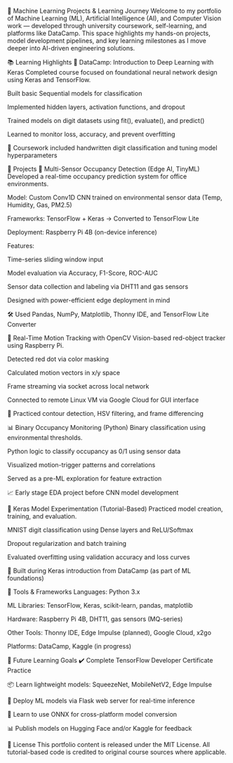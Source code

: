 🤖 Machine Learning Projects & Learning Journey
Welcome to my portfolio of Machine Learning (ML), Artificial Intelligence (AI), and Computer Vision work — developed through university coursework, self-learning, and platforms like DataCamp. This space highlights my hands-on projects, model development pipelines, and key learning milestones as I move deeper into AI-driven engineering solutions.

📚 Learning Highlights
🧠 DataCamp: Introduction to Deep Learning with Keras
Completed course focused on foundational neural network design using Keras and TensorFlow.

Built basic Sequential models for classification

Implemented hidden layers, activation functions, and dropout

Trained models on digit datasets using fit(), evaluate(), and predict()

Learned to monitor loss, accuracy, and prevent overfitting

📄 Coursework included handwritten digit classification and tuning model hyperparameters

🚀 Projects
🏢 Multi-Sensor Occupancy Detection (Edge AI, TinyML)
Developed a real-time occupancy prediction system for office environments.

Model: Custom Conv1D CNN trained on environmental sensor data (Temp, Humidity, Gas, PM2.5)

Frameworks: TensorFlow + Keras → Converted to TensorFlow Lite

Deployment: Raspberry Pi 4B (on-device inference)

Features:

Time-series sliding window input

Model evaluation via Accuracy, F1-Score, ROC-AUC

Sensor data collection and labeling via DHT11 and gas sensors

Designed with power-efficient edge deployment in mind

🛠 Used Pandas, NumPy, Matplotlib, Thonny IDE, and TensorFlow Lite Converter

🎥 Real-Time Motion Tracking with OpenCV
Vision-based red-object tracker using Raspberry Pi.

Detected red dot via color masking

Calculated motion vectors in x/y space

Frame streaming via socket across local network

Connected to remote Linux VM via Google Cloud for GUI interface

🔧 Practiced contour detection, HSV filtering, and frame differencing

📊 Binary Occupancy Monitoring (Python)
Binary classification using environmental thresholds.

Python logic to classify occupancy as 0/1 using sensor data

Visualized motion-trigger patterns and correlations

Served as a pre-ML exploration for feature extraction

📈 Early stage EDA project before CNN model development

💾 Keras Model Experimentation (Tutorial-Based)
Practiced model creation, training, and evaluation.

MNIST digit classification using Dense layers and ReLU/Softmax

Dropout regularization and batch training

Evaluated overfitting using validation accuracy and loss curves

📌 Built during Keras introduction from DataCamp (as part of ML foundations)

🧰 Tools & Frameworks
Languages: Python 3.x

ML Libraries: TensorFlow, Keras, scikit-learn, pandas, matplotlib

Hardware: Raspberry Pi 4B, DHT11, gas sensors (MQ-series)

Other Tools: Thonny IDE, Edge Impulse (planned), Google Cloud, x2go

Platforms: DataCamp, Kaggle (in progress)

🧠 Future Learning Goals
✔️ Complete TensorFlow Developer Certificate Practice

📦 Learn lightweight models: SqueezeNet, MobileNetV2, Edge Impulse

🔌 Deploy ML models via Flask web server for real-time inference

🧾 Learn to use ONNX for cross-platform model conversion

📊 Publish models on Hugging Face and/or Kaggle for feedback

📜 License
This portfolio content is released under the MIT License. All tutorial-based code is credited to original course sources where applicable.

